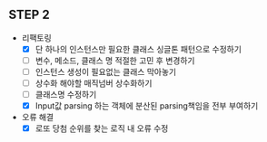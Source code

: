 ## STEP 2

- 리팩토링
  - [x] 단 하나의 인스턴스만 필요한 클래스 싱글톤 패턴으로 수정하기
  - [ ] 변수, 메소드, 클래스 명 적절한 고민 후 변경하기
  - [ ] 인스턴스 생성이 필요없는 클래스 막아놓기
  - [ ] 상수화 해야할 매직넘버 상수화하기
  - [ ] 클래스명 수정하기
  - [x] Input값 parsing 하는 객체에 분산된 parsing책임을 전부 부여하기

- 오류 해결
    - [X] 로또 당첨 순위를 찾는 로직 내 오류 수정
